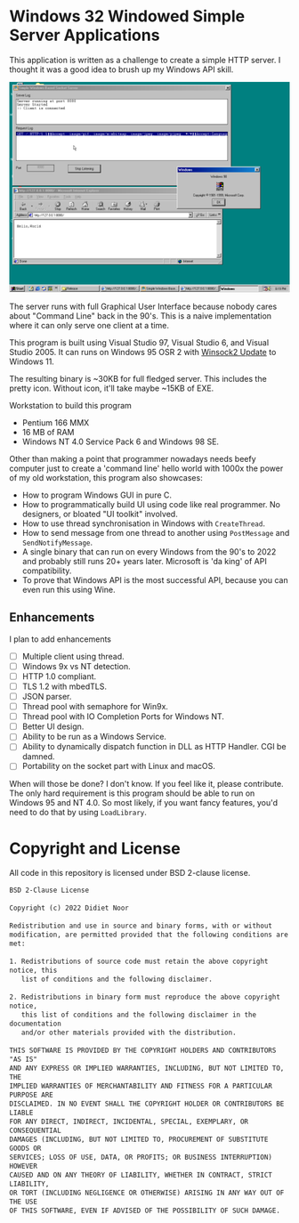 # Windows 32 Windowed Simple Server Applications

This application is written as a challenge to create a simple HTTP server. I thought it was a good idea to
brush up my Windows API skill. 

![Program Runs on Windows 98 SE](/images/ss.png "Screenshots running on Windows 98 SE")

The server runs with full Graphical User Interface because nobody cares about "Command Line" back in the 90's. 
This is a naive implementation where it can only serve one client at a time.

This program is built using Visual Studio 97, Visual Studio 6, and Visual Studio 2005. It can runs on Windows 95 OSR 2 
with [Winsock2 Update](https://winworldpc.com/product/windows-95/patches) to Windows 11.

The resulting binary is ~30KB for full fledged server. This includes the pretty icon. Without icon, it'll take maybe
~15KB of EXE.

Workstation to build this program

- Pentium 166 MMX 
- 16 MB of RAM
- Windows NT 4.0 Service Pack 6 and Windows 98 SE.

Other than making a point that programmer nowadays needs beefy computer just to create a 'command line' hello world with 
1000x the power of my old workstation, this program also showcases: 

- How to program Windows GUI in pure C.
- How to programmatically build UI using code like real programmer. No
  designers, or bloated "UI toolkit" involved. 
- How to use thread synchronisation in Windows with `CreateThread`.
- How to send message from one thread to another using `PostMessage` and
  `SendNotifyMessage`. 
- A single binary that can run on every Windows from the 90's to 2022 and
  probably still runs 20+ years later. Microsoft is 'da king' of API
  compatibility. 
- To prove that Windows API is the most successful API, because you can even
  run this using Wine. 

## Enhancements 

I plan to add enhancements

- [ ] Multiple client using thread.
- [ ] Windows 9x vs NT detection.
- [ ] HTTP 1.0 compliant.
- [ ] TLS 1.2 with mbedTLS.
- [ ] JSON parser.
- [ ] Thread pool with semaphore for Win9x. 
- [ ] Thread pool with IO Completion Ports for Windows NT.
- [ ] Better UI design.
- [ ] Ability to be run as a Windows Service.
- [ ] Ability to dynamically dispatch function in DLL as HTTP Handler. CGI be damned.
- [ ] Portability on the socket part with Linux and macOS. 

When will those be done? I don't know. If you feel like it, please contribute.
The only hard requirement is this program should be able to run on
Windows 95 and NT 4.0. So most likely, if you want fancy features, you'd need to do that by using `LoadLibrary`.


# Copyright and License 

All code in this repository is licensed under BSD 2-clause license.

```
BSD 2-Clause License

Copyright (c) 2022 Didiet Noor

Redistribution and use in source and binary forms, with or without
modification, are permitted provided that the following conditions are met:

1. Redistributions of source code must retain the above copyright notice, this
   list of conditions and the following disclaimer.

2. Redistributions in binary form must reproduce the above copyright notice,
   this list of conditions and the following disclaimer in the documentation
   and/or other materials provided with the distribution.

THIS SOFTWARE IS PROVIDED BY THE COPYRIGHT HOLDERS AND CONTRIBUTORS "AS IS"
AND ANY EXPRESS OR IMPLIED WARRANTIES, INCLUDING, BUT NOT LIMITED TO, THE
IMPLIED WARRANTIES OF MERCHANTABILITY AND FITNESS FOR A PARTICULAR PURPOSE ARE
DISCLAIMED. IN NO EVENT SHALL THE COPYRIGHT HOLDER OR CONTRIBUTORS BE LIABLE
FOR ANY DIRECT, INDIRECT, INCIDENTAL, SPECIAL, EXEMPLARY, OR CONSEQUENTIAL
DAMAGES (INCLUDING, BUT NOT LIMITED TO, PROCUREMENT OF SUBSTITUTE GOODS OR
SERVICES; LOSS OF USE, DATA, OR PROFITS; OR BUSINESS INTERRUPTION) HOWEVER
CAUSED AND ON ANY THEORY OF LIABILITY, WHETHER IN CONTRACT, STRICT LIABILITY,
OR TORT (INCLUDING NEGLIGENCE OR OTHERWISE) ARISING IN ANY WAY OUT OF THE USE
OF THIS SOFTWARE, EVEN IF ADVISED OF THE POSSIBILITY OF SUCH DAMAGE.
```
